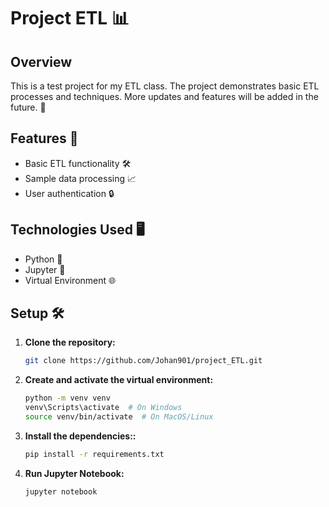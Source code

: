 # Project ETL 📊

## Overview
This is a test project for my ETL class. The project demonstrates basic ETL processes and techniques. More updates and features will be added in the future. 🚀

## Features 🌟
- Basic ETL functionality 🛠️
- Sample data processing 📈
- User authentication 🔒

## Technologies Used 🖥️
- Python 🐍
- Jupyter 📓
- Virtual Environment 🌐

## Setup 🛠️
1. **Clone the repository:**
   ```sh
   git clone https://github.com/Johan901/project_ETL.git

2. **Create and activate the virtual environment:**
    ```sh
    python -m venv venv
    venv\Scripts\activate  # On Windows
    source venv/bin/activate  # On MacOS/Linux

3. **Install the dependencies::**
    ```sh
    pip install -r requirements.txt

4. **Run Jupyter Notebook:**
    ```sh
    jupyter notebook



